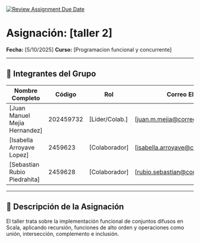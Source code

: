 [![Review Assignment Due Date](https://classroom.github.com/assets/deadline-readme-button-22041afd0340ce965d47ae6ef1cefeee28c7c493a6346c4f15d667ab976d596c.svg)](https://classroom.github.com/a/lEw1Qm1j)
# Asignación: [taller 2]

**Fecha:** [5/10/2025]
**Curso:** [Programacion funcional y concurrente]

---

## 👥 Integrantes del Grupo

| Nombre Completo       | Código  | Rol            | Correo Electrónico       |
|-----------------------|---------|----------------|--------------------------|
| [Juan Manuel Mejia Hernandez]        | 202459732  | [Líder/Colab.] | [juan.m.mejia@correounivalle.edu.co]|
| [Isabella Arroyave Lopez]        | 2459623  | [Colaborador]  | [isabella.arroyave@correounivalle.edu.co]|
| [Sebastian Rubio Piedrahita]        | 2459628  | [Colaborador]  | [rubio.sebastian@correounivalle.edu.co]|

---

## 📌 Descripción de la Asignación

El taller trata sobre la implementación funcional de conjuntos difusos en Scala, aplicando recursión, funciones de alto orden y operaciones como unión, intersección, complemento e inclusión.
